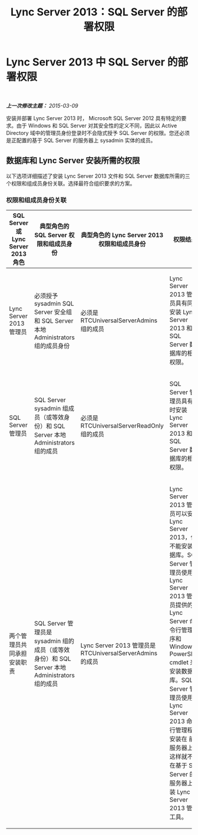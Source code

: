 ﻿---
title: Lync Server 2013：SQL Server 的部署权限
TOCTitle: SQL Server 的部署权限
ms:assetid: 56ea0c02-bcf5-4d45-aa13-570531c29074
ms:mtpsurl: https://technet.microsoft.com/zh-cn/library/Gg398375(v=OCS.15)
ms:contentKeyID: 49312899
ms.date: 05/19/2016
mtps_version: v=OCS.15
ms.translationtype: HT
---

# Lync Server 2013 中 SQL Server 的部署权限

 

_**上一次修改主题：** 2015-03-09_

安装并部署 Lync Server 2013 时， Microsoft SQL Server 2012 具有特定的要求。由于 Windows 和 SQL Server 对其安全性的定义不同，因此以 Active Directory 域中的管理员身份登录时不会隐式授予 SQL Server 的权限。您还必须是正配置的基于 SQL Server 的服务器上 sysadmin 实体的成员。

## 数据库和 Lync Server 安装所需的权限

以下选项详细描述了安装 Lync Server 2013 文件和 SQL Server 数据库所需的三个权限和组成员身份关联。选择最符合组织要求的方案。

### 权限和组成员身份关联

<table>
<colgroup>
<col style="width: 25%" />
<col style="width: 25%" />
<col style="width: 25%" />
<col style="width: 25%" />
</colgroup>
<thead>
<tr class="header">
<th>SQL Server 或 Lync Server 2013 角色</th>
<th>典型角色的 SQL Server 权限和组成员身份</th>
<th>典型角色的 Lync Server 2013 权限和组成员身份</th>
<th>权限结果</th>
</tr>
</thead>
<tbody>
<tr class="odd">
<td><p>Lync Server 2013 管理员</p></td>
<td><p>必须授予 sysadmin SQL Server 安全组和 SQL Server 本地 Administrators 组的成员身份</p></td>
<td><p>必须是 RTCUniversalServerAdmins 组的成员</p></td>
<td><p>Lync Server 2013 管理员具有同时安装 Lync Server 2013 和 SQL Server 数据库的相应权限。</p></td>
</tr>
<tr class="even">
<td><p>SQL Server 管理员</p></td>
<td><p>SQL Server sysadmin 组成员（或等效身份）和 SQL Server 本地 Administrators 组的成员</p></td>
<td><p>必须是 RTCUniversalServerReadOnly 组的成员</p></td>
<td><p>SQL Server 管理员具有同时安装 Lync Server 2013 和 SQL Server 数据库的相应权限。</p></td>
</tr>
<tr class="odd">
<td><p>两个管理员共同承担安装职责</p></td>
<td><p>SQL Server 管理员是 sysadmin 组的成员（或等效身份）和 SQL Server 本地 Administrators 组的成员</p></td>
<td><p>Lync Server 2013 管理员是 RTCUniversalServerAdmins 的成员</p></td>
<td><p>Lync Server 2013 管理员可以安装 Lync Server 2013，但不能安装数据库。SQL Server 管理员使用由 Lync Server 2013 管理员提供的 Lync Server 命令行管理程序和 Windows PowerShell cmdlet 来安装数据库。SQL Server 管理员使用的 Lync Server 2013 命令行管理程序安装在 前端服务器上。这样就不必在基于 SQL Server 的服务器上安装 Lync Server 2013 管理工具。</p></td>
</tr>
</tbody>
</table>


